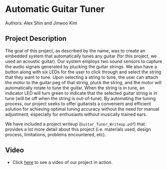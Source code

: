 # Automatic Guitar Tuner

Authors: Alex Shin and Jinwoo Kim

## Project Description

The goal of this project, as described by the name, was to create an embedded system that automatically tunes any guitar (for this project, we used an acoustic guitar). Our system employs two sound sensors to capture the audio signals generated by plucking the guitar strings. We also have a button along with six LEDs for the user to click through and select the string that they want to tune. Upon selecting a string to tune, the user can attach the motor to the guitar peg of that string, pluck the string, and the motor will automatically rotate to tune the guitar. When the string is in tune, an indicator LED will turn green to indicate that the selected guitar string is in tune (will be off when the string is out-of-tune). By automating the tuning process, our project seeks to offer guitarists a convenient and efficient solution for achieving optimal tuning accuracy without the need for manual adjustment, especially for enthusiasts without musically trained ears.

We have included a project writeup (`Guitar_Tuner_Writeup.pdf`) that provides a lot more detail about this project (i.e. materials used, design process, limitations, problems encountered, etc).

## Video

- Click [here](https://youtu.be/9oq3L6jXRAI) to see a video of our project in action.
